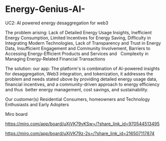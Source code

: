 # Energy-Genius-AI-
UC2: AI powered energy desaggregation for web3

The problem arising: Lack of Detailed Energy Usage Insights, Inefficient Energy Consumption, Limited Incentives for Energy Saving, Difficulty in Integrating Modern Technologies,
Lack of Transparency and Trust in Energy Data, Insufficient Engagement and Community Involvement, Barriers to Accessing Energy-Efficient Products and Services and  
Complexity in Managing Energy-Related Financial Transactions

The solution: our app: The platform's is combination of AI-powered insights for desaggregation, Web3 integration, and tokenization, 
it addresses the problem and needs stated ubove by providing detailed energy usage data, financial incentives, 
and a community-driven approach to energy efficiency and thus  better energy management, cost savings, and sustainability.

Our customer(s)
Residential Consumers, homeowners and Technology Enthusiasts and Early Adopters


Miro board

https://miro.com/app/board/uXjVK79yKSw=/?share_link_id=970544513495

https://miro.com/app/board/uXjVK79z-2s=/?share_link_id=216507117874
